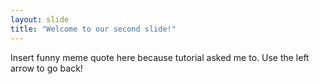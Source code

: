 ```yaml
---
layout: slide
title: "Welcome to our second slide!"
---
```

Insert funny meme quote here because tutorial asked me to.
Use the left arrow to go back!
